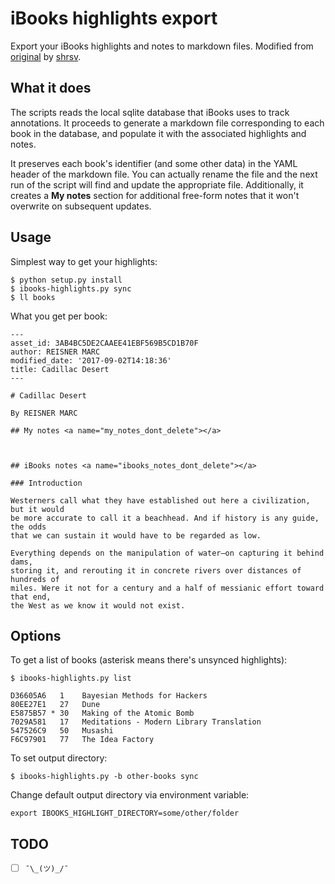 # iBooks highlights export

Export your iBooks highlights and notes to markdown files.  Modified from [original][] by [shrsv][].

[original]: https://github.com/shrsv/ibooks_highlights_export
[shrsv]:    https://github.com/shrsv

## What it does

The scripts reads the local sqlite database that iBooks uses to track annotations.  It proceeds to generate a markdown file corresponding to each book in the database, and populate it with the associated highlights and notes.

It preserves each book's identifier (and some other data) in the YAML header of the markdown file. You can actually rename the file and the next run of the script will find and update the appropriate file.  Additionally, it creates a **My notes** section for additional free-form notes that it won't overwrite on subsequent updates.

## Usage

Simplest way to get your highlights:

```
$ python setup.py install
$ ibooks-highlights.py sync
$ ll books
```

What you get per book:

```
---
asset_id: 3AB4BC5DE2CAAEE41EBF569B5CD1B70F
author: REISNER MARC
modified_date: '2017-09-02T14:18:36'
title: Cadillac Desert
---

# Cadillac Desert

By REISNER MARC

## My notes <a name="my_notes_dont_delete"></a>



## iBooks notes <a name="ibooks_notes_dont_delete"></a>

### Introduction

Westerners call what they have established out here a civilization, but it would
be more accurate to call it a beachhead. And if history is any guide, the odds
that we can sustain it would have to be regarded as low.

Everything depends on the manipulation of water—on capturing it behind dams,
storing it, and rerouting it in concrete rivers over distances of hundreds of
miles. Were it not for a century and a half of messianic effort toward that end,
the West as we know it would not exist.
```

## Options

To get a list of books (asterisk means there's unsynced highlights):

```
$ ibooks-highlights.py list

D36605A6   1	Bayesian Methods for Hackers
80EE27E1   27	Dune
E5875B57 * 30	Making of the Atomic Bomb
7029A581   17	Meditations - Modern Library Translation
547526C9   50	Musashi
F6C97901   77	The Idea Factory
```

To set output directory:

```
$ ibooks-highlights.py -b other-books sync
```

Change default output directory via environment variable:

```
export IBOOKS_HIGHLIGHT_DIRECTORY=some/other/folder
```

## TODO

- [ ] `¯\_(ツ)_/¯`
